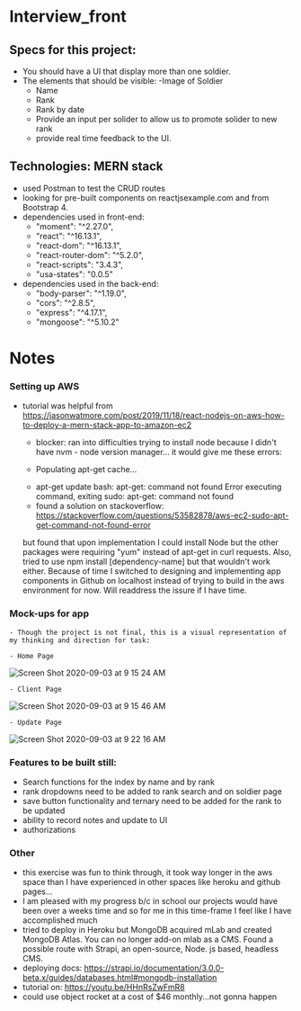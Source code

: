 # Interview_front

## Specs for this project:
- You should have a UI that display more than one soldier.
- The elements that should be visible: 
    -Image of Soldier
    - Name
    - Rank
    - Rank by date
    - Provide an input per solider to allow us to promote solider to new rank
    - provide real time feedback to the UI.


## Technologies: MERN stack
 - used Postman to test the CRUD routes
 - looking for pre-built components on reactjsexample.com and from Bootstrap 4.
 - dependencies used in front-end:
    - "moment": "^2.27.0",
    - "react": "^16.13.1",
    - "react-dom": "^16.13.1",
    - "react-router-dom": "^5.2.0",
    - "react-scripts": "3.4.3",
    - "usa-states": "0.0.5"
 - dependencies used in the back-end:
    - "body-parser": "^1.19.0",
    - "cors": "^2.8.5",
    - "express": "^4.17.1",
    - "mongoose": "^5.10.2"


# Notes

### Setting up AWS
- tutorial was helpful from https://jasonwatmore.com/post/2019/11/18/react-nodejs-on-aws-how-to-deploy-a-mern-stack-app-to-amazon-ec2

    - blocker: ran into difficulties trying to install node because I didn't have nvm - node version manager... it would give me these errors:

    - Populating apt-get cache...

    + apt-get update
    bash: apt-get: command not found
    Error executing command, exiting
    sudo: apt-get: command not found

    - found a solution on stackoverflow: https://stackoverflow.com/questions/53582878/aws-ec2-sudo-apt-get-command-not-found-error

    but found that upon implementation I could install Node but the other packages were requiring "yum" instead of apt-get in curl requests.  Also, tried to use npm install [dependency-name] but that wouldn't work either.  Because of time I switched to designing and implementing app components in Github on localhost instead of trying to build in the aws environment for now.  Will readdress the issure if I have time.

### Mock-ups for app
    - Though the project is not final, this is a visual representation of my thinking and direction for task:
    
    - Home Page     
   ![Screen Shot 2020-09-03 at 9 15 24 AM](https://user-images.githubusercontent.com/57571847/92123216-5f85c380-edca-11ea-886e-ed113e0ad2a0.png)
   
    - Client Page
   ![Screen Shot 2020-09-03 at 9 15 46 AM](https://user-images.githubusercontent.com/57571847/92124992-76c5b080-edcc-11ea-8144-c88e2742dcb4.png)
   
    - Update Page
   ![Screen Shot 2020-09-03 at 9 22 16 AM](https://user-images.githubusercontent.com/57571847/92125011-7c22fb00-edcc-11ea-8b80-502886b9519e.png)


### Features to be built still:
- Search functions for the index by name and by rank
- rank dropdowns need to be added to rank search and on soldier page
- save button functionality and ternary need to be added for the rank to be updated
- ability to record notes and update to UI
- authorizations

### Other
- this exercise was fun to think through, it took way longer in the aws space than I have experienced in other spaces like heroku and github pages...
- I am pleased with my progress b/c in school our projects would have been over a weeks time and so for me in this time-frame I feel like I have accomplished much
- tried to deploy in Heroku but MongoDB acquired mLab and created MongoDB Atlas.  You can no longer add-on mlab as a CMS. Found a possible route with Strapi, an open-source, Node. js based, headless CMS. 
- deploying docs: https://strapi.io/documentation/3.0.0-beta.x/guides/databases.html#mongodb-installation
- tutorial on: https://youtu.be/HHnRsZwFmR8
- could use object rocket at a cost of $46 monthly...not gonna happen